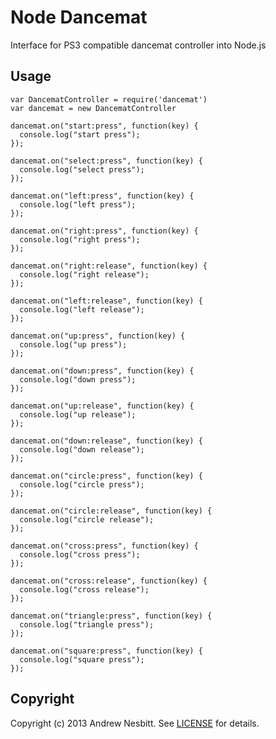 # Node Dancemat

Interface for PS3 compatible dancemat controller into Node.js

## Usage

    var DancematController = require('dancemat')
    var dancemat = new DancematController

    dancemat.on("start:press", function(key) {
      console.log("start press");
    });

    dancemat.on("select:press", function(key) {
      console.log("select press");
    });

    dancemat.on("left:press", function(key) {
      console.log("left press");
    });

    dancemat.on("right:press", function(key) {
      console.log("right press");
    });

    dancemat.on("right:release", function(key) {
      console.log("right release");
    });

    dancemat.on("left:release", function(key) {
      console.log("left release");
    });

    dancemat.on("up:press", function(key) {
      console.log("up press");
    });

    dancemat.on("down:press", function(key) {
      console.log("down press");
    });

    dancemat.on("up:release", function(key) {
      console.log("up release");
    });

    dancemat.on("down:release", function(key) {
      console.log("down release");
    });

    dancemat.on("circle:press", function(key) {
      console.log("circle press");
    });

    dancemat.on("circle:release", function(key) {
      console.log("circle release");
    });

    dancemat.on("cross:press", function(key) {
      console.log("cross press");
    });

    dancemat.on("cross:release", function(key) {
      console.log("cross release");
    });

    dancemat.on("triangle:press", function(key) {
      console.log("triangle press");
    });

    dancemat.on("square:press", function(key) {
      console.log("square press");
    });

## Copyright

Copyright (c) 2013 Andrew Nesbitt. See [LICENSE](https://github.com/andrew/node-xbox-controller/blob/master/LICENSE) for details.